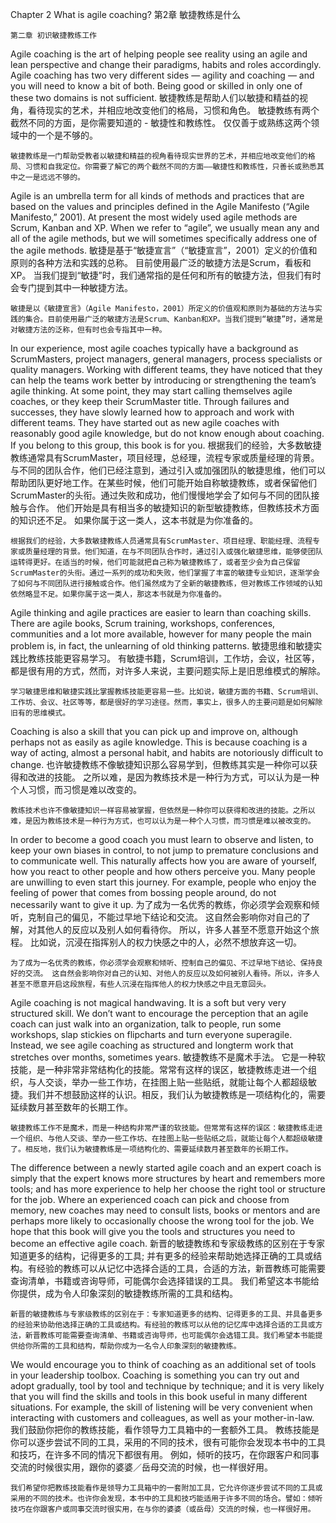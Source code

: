 Chapter 2 What is agile coaching?
第2章 敏捷教练是什么
```
第二章 初识敏捷教练工作
```

Agile coaching is the art of helping people see reality using an agile and lean perspective and change their paradigms, habits and roles accordingly. Agile coaching has two very different sides — agility and coaching — and you will need to know a bit of both. Being good or skilled in only one of these two domains is not sufficient.
敏捷教练是帮助人们以敏捷和精益的视角，看待现实的艺术，并相应地改变他们的格局，习惯和角色。 敏捷教练有两个截然不同的方面，是你需要知道的 - 敏捷性和教练性。 仅仅善于或熟练这两个领域中的一个是不够的。
```
敏捷教练是一门帮助受教者以敏捷和精益的视角看待现实世界的艺术，并相应地改变他们的格局、习惯和自我定位。你需要了解它的两个截然不同的方面——敏捷性和教练性，只善长或熟悉其中之一是远远不够的。
```

Agile is an umbrella term for all kinds of methods and practices that are based on the values and principles defined in the Agile Manifesto (“Agile Manifesto,” 2001). At present the most widely used agile methods are Scrum, Kanban and XP. When we refer to “agile”, we usually mean any and all of the agile methods, but we will sometimes specifically address one of the agile methods.
敏捷是基于“敏捷宣言”（“敏捷宣言”，2001）定义的价值和原则的各种方法和实践的总称。 目前使用最广泛的敏捷方法是Scrum，看板和XP。 当我们提到“敏捷”时，我们通常指的是任何和所有的敏捷方法，但我们有时会专门提到其中一种敏捷方法。
```
敏捷是以《敏捷宣言》（Agile Manifesto，2001）所定义的价值观和原则为基础的方法与实践的集合。目前使用最广泛的敏捷方法是Scrum、Kanban和XP。当我们提到“敏捷”时，通常是对敏捷方法的泛称，但有时也会专指其中一种。
```

In our experience, most agile coaches typically have a background as ScrumMasters, project managers, general managers, process specialists or quality managers. Working with different teams, they have noticed that they can help the teams work better by introducing or strengthening the team’s agile thinking. At some point, they may start calling themselves agile coaches, or they keep their ScrumMaster title. Through failures and successes, they have slowly learned how to approach and work with different teams. They have started out as new agile coaches with reasonably good agile knowledge, but do not know enough about coaching. If you belong to this group, this book is for you.
根据我们的经验，大多数敏捷教练通常具有ScrumMaster，项目经理，总经理，流程专家或质量经理的背景。 与不同的团队合作，他们已经注意到，通过引入或加强团队的敏捷思维，他们可以帮助团队更好地工作。在某些时候，他们可能开始自称敏捷教练，或者保留他们ScrumMaster的头衔。通过失败和成功，他们慢慢地学会了如何与不同的团队接触与合作。 他们开始是具有相当多的敏捷知识的新型敏捷教练，但教练技术方面的知识还不足。 如果你属于这一类人，这本书就是为你准备的。
```
根据我们的经验，大多数敏捷教练人员通常具有ScrumMaster、项目经理、职能经理、流程专家或质量经理的背景。他们知道，在与不同团队合作时，通过引入或强化敏捷思维，能够使团队运转得更好。在适当的时候，他们可能就把自己称为敏捷教练了，或者至少会为自己保留ScrumMaster的头衔。通过一系列的成功和失败，他们掌握了丰富的敏捷专业知识，逐渐学会了如何与不同团队进行接触或合作。他们虽然成为了全新的敏捷教练，但对教练工作领域的认知依然略显不足。如果你属于这一类人，那这本书就是为你准备的。
```

Agile thinking and agile practices are easier to learn than coaching skills. There are agile books, Scrum training, workshops, conferences, communities and a lot more available, however for many people the main problem is, in fact, the unlearning of old thinking patterns.
敏捷思维和敏捷实践比教练技能更容易学习。 有敏捷书籍，Scrum培训，工作坊，会议，社区等，都是很有用的方式，然而，对许多人来说，主要问题实际上是旧思维模式的解除。
```
学习敏捷思维和敏捷实践比掌握教练技能更容易一些。比如说，敏捷方面的书籍、Scrum培训、工作坊、会议、社区等等，都是很好的学习途径。然而，事实上，很多人的主要问题是如何解除旧有的思维模式。
```

Coaching is also a skill that you can pick up and improve on, although perhaps not as easily as agile knowledge. This is because coaching is a way of acting, almost a personal habit, and habits are notoriously difficult to change.
也许敏捷教练不像敏捷知识那么容易学到，但教练其实是一种你可以获得和改进的技能。 之所以难，是因为教练技术是一种行为方式，可以认为是一种个人习惯，而习惯是难以改变的。
```
教练技术也许不像敏捷知识一样容易被掌握，但依然是一种你可以获得和改进的技能。之所以难，是因为教练技术是一种行为方式，也可以认为是一种个人习惯，而习惯是难以被改变的。
```

In order to become a good coach you must learn to observe and listen, to keep your own biases in control, to not jump to premature conclusions and to communicate well. This naturally affects how you are aware of yourself, how you react to other people and how others perceive you. Many people are unwilling to even start this journey. For example, people who enjoy the feeling of power that comes from bossing people around, do not necessarily want to give it up.
为了成为一名优秀的教练，你必须学会观察和倾听，克制自己的偏见，不能过早地下结论和交流。 这自然会影响你对自己的了解，对其他人的反应以及别人如何看待你。 所以，许多人甚至不愿意开始这个旅程。 比如说，沉浸在指挥别人的权力快感之中的人，必然不想放弃这一切。
```
为了成为一名优秀的教练，你必须学会观察和倾听、控制自己的偏见、不过早地下结论、保持良好的交流。 这自然会影响你对自己的认知、对他人的反应以及如何被别人看待。所以，许多人甚至不愿意开启这段旅程，有些人沉浸在指挥他人的权力快感之中且无意回头。
```

Agile coaching is not magical handwaving. It is a soft but very very structured skill. We don’t want to encourage the perception that an agile coach can just walk into an organization, talk to people, run some workshops, slap stickies on flipcharts and turn everyone superagile. Instead, we see agile coaching as structured and longterm work that stretches over months, sometimes years.
敏捷教练不是魔术手法。 它是一种软技能，是一种非常非常结构化的技能。常常有这样的误区，敏捷教练走进一个组织，与人交谈，举办一些工作坊，在挂图上贴一些贴纸，就能让每个人都超级敏捷。我们并不想鼓励这样的认识。相反，我们认为敏捷教练是一项结构化的，需要延续数月甚至数年的长期工作。
```
敏捷教练工作不是魔术，而是一种结构非常严谨的软技能。但常常有这样的误区：敏捷教练走进一个组织、与他人交谈、举办一些工作坊、在挂图上贴一些贴纸之后，就能让每个人都超级敏捷了。相反地，我们认为敏捷教练是一项结构化的、需要延续数月甚至数年的长期工作。
```

The difference between a newly started agile coach and an expert coach is simply that the expert knows more structures by heart and remembers more tools; and has more experience to help her choose the right tool or structure for the job. Where an experienced coach can pick and choose from memory, new coaches may need to consult lists, books or mentors and are perhaps more likely to occasionally choose the wrong tool for the job. We hope that this book will give you the tools and structures you need to become an effective agile coach.
新晋的敏捷教练和专家级教练的区别在于专家知道更多的结构，记得更多的工具; 并有更多的经验来帮助她选择正确的工具或结构。有经验的教练可以从记忆中选择合适的工具，合适的方法，新晋教练可能需要查询清单，书籍或咨询导师，可能偶尔会选择错误的工具。 我们希望这本书能给你提供，成为令人印象深刻的敏捷教练所需的工具和结构。
```
新晋的敏捷教练与专家级教练的区别在于：专家知道更多的结构、记得更多的工具、并具备更多的经验来协助他选择正确的工具或结构。有经验的教练可以从他的记忆库中选择合适的工具或方法，新晋教练可能需要查询清单、书籍或咨询导师，也可能偶尔会选错工具。我们希望本书能提供给你所需的工具和结构，帮助你成为一名令人印象深刻的敏捷教练。
```

We would encourage you to think of coaching as an additional set of tools in your leadership toolbox. Coaching is something you can try out and adopt gradually, tool by tool and technique by technique; and it is very likely that you will find the skills and tools in this book useful in many different situations. For example, the skill of listening will be very convenient when interacting with customers and colleagues, as well as your mother-in-law.
我们鼓励你把你的教练技能，看作领导力工具箱中的一套额外工具。 教练技能是你可以逐步尝试不同的工具，采用的不同的技术，很有可能你会发现本书中的工具和技巧，在许多不同的情况下都很有用。 例如，倾听的技巧，在你跟客户和同事交流的时候很实用，跟你的婆婆／岳母交流的时候，也一样很好用。
```
我们希望你把教练技能看作是领导力工具箱中的一套附加工具，它允许你逐步尝试不同的工具或采用的不同的技术。也许你会发现，本书中的工具和技巧能适用于许多不同的场合。譬如：倾听技巧在你跟客户或同事交流时很实用，在与你的婆婆（或岳母）交流的时候，也一样很好用。
```
